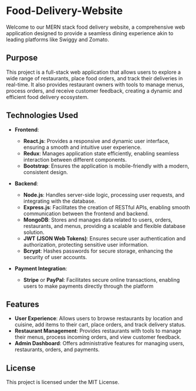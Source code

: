 # Food-Delivery-Website

Welcome to our MERN stack food delivery website, a comprehensive web application designed to provide a seamless dining experience akin to leading platforms like Swiggy and Zomato.

## Purpose

This project is a full-stack web application that allows users to explore a wide range of restaurants, place food orders, and track their deliveries in real-time. It also provides restaurant owners with tools to manage menus, process orders, and receive customer feedback, creating a dynamic and efficient food delivery ecosystem.

## Technologies Used

- **Frontend**: 
  - **React.js**: Provides a responsive and dynamic user interface, ensuring a smooth and intuitive user experience.
  - **Redux**: Manages application state efficiently, enabling seamless interaction between different components.
  - **Bootstrap**: Ensures the application is mobile-friendly with a modern, consistent design.

- **Backend**:
  - **Node.js**: Handles server-side logic, processing user requests, and integrating with the database.
  - **Express.js**: Facilitates the creation of RESTful APIs, enabling smooth communication between the frontend and backend.
  - **MongoDB**: Stores and manages data related to users, orders, restaurants, and menus, providing a scalable and flexible database solution.
  - **JWT (JSON Web Tokens)**: Ensures secure user authentication and authorization, protecting sensitive user information.
  - **Bcrypt**: Hashes passwords for secure storage, enhancing the security of user accounts.

- **Payment Integration**:
  - **Stripe** or **PayPal**: Facilitates secure online transactions, enabling users to make payments directly through the platform

## Features

- **User Experience**: Allows users to browse restaurants by location and cuisine, add items to their cart, place orders, and track delivery status.
- **Restaurant Management**: Provides restaurants with tools to manage their menus, process incoming orders, and view customer feedback.
- **Admin Dashboard**: Offers administrative features for managing users, restaurants, orders, and payments.

## License

This project is licensed under the MIT License.
